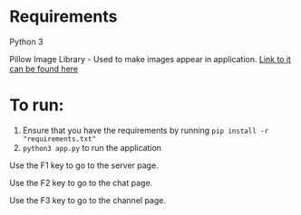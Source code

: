 # Requirements
Python 3

Pillow Image Library - Used to make images appear in application. [Link to it can be found here](https://pypi.org/project/pillow/)

# To run:
1. Ensure that you have the requirements by running `pip install -r "requirements.txt"`
2. `python3 app.py` to run the application

Use the F1 key to go to the server page.

Use the F2 key to go to the chat page.

Use the F3 key to go to the channel page.
